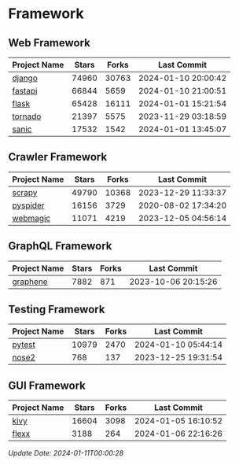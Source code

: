 # Framework

## Web Framework
| Project Name | Stars | Forks | Last Commit |
| ------------ | ----- | ----- | ----------- |
| [django](https://github.com/django/django) | 74960 | 30763 | 2024-01-10 20:00:42 |
| [fastapi](https://github.com/tiangolo/fastapi) | 66844 | 5659 | 2024-01-10 21:00:51 |
| [flask](https://github.com/pallets/flask) | 65428 | 16111 | 2024-01-01 15:21:54 |
| [tornado](https://github.com/tornadoweb/tornado) | 21397 | 5575 | 2023-11-29 03:18:59 |
| [sanic](https://github.com/sanic-org/sanic) | 17532 | 1542 | 2024-01-01 13:45:07 |

## Crawler Framework
| Project Name | Stars | Forks | Last Commit |
| ------------ | ----- | ----- | ----------- |
| [scrapy](https://github.com/scrapy/scrapy) | 49790 | 10368 | 2023-12-29 11:33:37 |
| [pyspider](https://github.com/binux/pyspider) | 16156 | 3729 | 2020-08-02 17:34:20 |
| [webmagic](https://github.com/code4craft/webmagic) | 11071 | 4219 | 2023-12-05 04:56:14 |

## GraphQL Framework
| Project Name | Stars | Forks | Last Commit |
| ------------ | ----- | ----- | ----------- |
| [graphene](https://github.com/graphql-python/graphene) | 7882 | 871 | 2023-10-06 20:15:26 |

## Testing Framework
| Project Name | Stars | Forks | Last Commit |
| ------------ | ----- | ----- | ----------- |
| [pytest](https://github.com/pytest-dev/pytest) | 10979 | 2470 | 2024-01-10 05:44:14 |
| [nose2](https://github.com/nose-devs/nose2) | 768 | 137 | 2023-12-25 19:31:54 |

## GUI Framework
| Project Name | Stars | Forks | Last Commit |
| ------------ | ----- | ----- | ----------- |
| [kivy](https://github.com/kivy/kivy) | 16604 | 3098 | 2024-01-05 16:10:52 |
| [flexx](https://github.com/flexxui/flexx) | 3188 | 264 | 2024-01-06 22:16:26 |

*Update Date: 2024-01-11T00:00:28*
